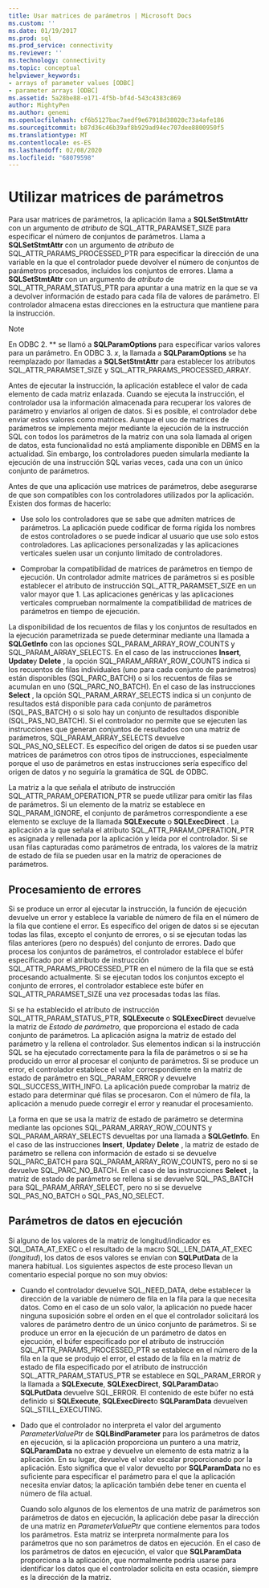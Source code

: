 ```yaml
---
title: Usar matrices de parámetros | Microsoft Docs
ms.custom: ''
ms.date: 01/19/2017
ms.prod: sql
ms.prod_service: connectivity
ms.reviewer: ''
ms.technology: connectivity
ms.topic: conceptual
helpviewer_keywords:
- arrays of parameter values [ODBC]
- parameter arrays [ODBC]
ms.assetid: 5a28be88-e171-4f5b-bf4d-543c4383c869
author: MightyPen
ms.author: genemi
ms.openlocfilehash: cf6b5127bac7aedf9e67918d38020c73a4afe186
ms.sourcegitcommit: b87d36c46b39af8b929ad94ec707dee8800950f5
ms.translationtype: MT
ms.contentlocale: es-ES
ms.lasthandoff: 02/08/2020
ms.locfileid: "68079598"
---
```

# <a name="using-arrays-of-parameters"></a>Utilizar matrices de parámetros
Para usar matrices de parámetros, la aplicación llama a **SQLSetStmtAttr** con un argumento de *atributo* de SQL_ATTR_PARAMSET_SIZE para especificar el número de conjuntos de parámetros. Llama a **SQLSetStmtAttr** con un argumento de *atributo* de SQL_ATTR_PARAMS_PROCESSED_PTR para especificar la dirección de una variable en la que el controlador puede devolver el número de conjuntos de parámetros procesados, incluidos los conjuntos de errores. Llama a **SQLSetStmtAttr** con un argumento de *atributo* de SQL_ATTR_PARAM_STATUS_PTR para apuntar a una matriz en la que se va a devolver información de estado para cada fila de valores de parámetro. El controlador almacena estas direcciones en la estructura que mantiene para la instrucción.  
  
> [!NOTE]  
>  En ODBC 2. ** se llamó a **SQLParamOptions** para especificar varios valores para un parámetro. En ODBC 3. *x*, la llamada a **SQLParamOptions** se ha reemplazado por llamadas a **SQLSetStmtAttr** para establecer los atributos SQL_ATTR_PARAMSET_SIZE y SQL_ATTR_PARAMS_PROCESSED_ARRAY.  
  
 Antes de ejecutar la instrucción, la aplicación establece el valor de cada elemento de cada matriz enlazada. Cuando se ejecuta la instrucción, el controlador usa la información almacenada para recuperar los valores de parámetro y enviarlos al origen de datos. Si es posible, el controlador debe enviar estos valores como matrices. Aunque el uso de matrices de parámetros se implementa mejor mediante la ejecución de la instrucción SQL con todos los parámetros de la matriz con una sola llamada al origen de datos, esta funcionalidad no está ampliamente disponible en DBMS en la actualidad. Sin embargo, los controladores pueden simularla mediante la ejecución de una instrucción SQL varias veces, cada una con un único conjunto de parámetros.  
  
 Antes de que una aplicación use matrices de parámetros, debe asegurarse de que son compatibles con los controladores utilizados por la aplicación. Existen dos formas de hacerlo:  
  
-   Use solo los controladores que se sabe que admiten matrices de parámetros. La aplicación puede codificar de forma rígida los nombres de estos controladores o se puede indicar al usuario que use solo estos controladores. Las aplicaciones personalizadas y las aplicaciones verticales suelen usar un conjunto limitado de controladores.  
  
-   Comprobar la compatibilidad de matrices de parámetros en tiempo de ejecución. Un controlador admite matrices de parámetros si es posible establecer el atributo de instrucción SQL_ATTR_PARAMSET_SIZE en un valor mayor que 1. Las aplicaciones genéricas y las aplicaciones verticales comprueban normalmente la compatibilidad de matrices de parámetros en tiempo de ejecución.  
  
 La disponibilidad de los recuentos de filas y los conjuntos de resultados en la ejecución parametrizada se puede determinar mediante una llamada a **SQLGetInfo** con las opciones SQL_PARAM_ARRAY_ROW_COUNTS y SQL_PARAM_ARRAY_SELECTS. En el caso de las instrucciones **Insert**, **Update**y **Delete** , la opción SQL_PARAM_ARRAY_ROW_COUNTS indica si los recuentos de filas individuales (uno para cada conjunto de parámetros) están disponibles (SQL_PARC_BATCH) o si los recuentos de filas se acumulan en uno (SQL_PARC_NO_BATCH). En el caso de las instrucciones **Select** , la opción SQL_PARAM_ARRAY_SELECTS indica si un conjunto de resultados está disponible para cada conjunto de parámetros (SQL_PAS_BATCH) o si solo hay un conjunto de resultados disponible (SQL_PAS_NO_BATCH). Si el controlador no permite que se ejecuten las instrucciones que generan conjuntos de resultados con una matriz de parámetros, SQL_PARAM_ARRAY_SELECTS devuelve SQL_PAS_NO_SELECT. Es específico del origen de datos si se pueden usar matrices de parámetros con otros tipos de instrucciones, especialmente porque el uso de parámetros en estas instrucciones sería específico del origen de datos y no seguiría la gramática de SQL de ODBC.  
  
 La matriz a la que señala el atributo de instrucción SQL_ATTR_PARAM_OPERATION_PTR se puede utilizar para omitir las filas de parámetros. Si un elemento de la matriz se establece en SQL_PARAM_IGNORE, el conjunto de parámetros correspondiente a ese elemento se excluye de la llamada **SQLExecute** o **SQLExecDirect** . La aplicación a la que señala el atributo SQL_ATTR_PARAM_OPERATION_PTR es asignada y rellenada por la aplicación y leída por el controlador. Si se usan filas capturadas como parámetros de entrada, los valores de la matriz de estado de fila se pueden usar en la matriz de operaciones de parámetros.  
  
## <a name="error-processing"></a>Procesamiento de errores  
 Si se produce un error al ejecutar la instrucción, la función de ejecución devuelve un error y establece la variable de número de fila en el número de la fila que contiene el error. Es específico del origen de datos si se ejecutan todas las filas, excepto el conjunto de errores, o si se ejecutan todas las filas anteriores (pero no después) del conjunto de errores. Dado que procesa los conjuntos de parámetros, el controlador establece el búfer especificado por el atributo de instrucción SQL_ATTR_PARAMS_PROCESSED_PTR en el número de la fila que se está procesando actualmente. Si se ejecutan todos los conjuntos excepto el conjunto de errores, el controlador establece este búfer en SQL_ATTR_PARAMSET_SIZE una vez procesadas todas las filas.  
  
 Si se ha establecido el atributo de instrucción SQL_ATTR_PARAM_STATUS_PTR, **SQLExecute** o **SQLExecDirect** devuelve la matriz de *Estado de parámetro,* que proporciona el estado de cada conjunto de parámetros. La aplicación asigna la matriz de estado del parámetro y la rellena el controlador. Sus elementos indican si la instrucción SQL se ha ejecutado correctamente para la fila de parámetros o si se ha producido un error al procesar el conjunto de parámetros. Si se produce un error, el controlador establece el valor correspondiente en la matriz de estado de parámetro en SQL_PARAM_ERROR y devuelve SQL_SUCCESS_WITH_INFO. La aplicación puede comprobar la matriz de estado para determinar qué filas se procesaron. Con el número de fila, la aplicación a menudo puede corregir el error y reanudar el procesamiento.  
  
 La forma en que se usa la matriz de estado de parámetro se determina mediante las opciones SQL_PARAM_ARRAY_ROW_COUNTS y SQL_PARAM_ARRAY_SELECTS devueltas por una llamada a **SQLGetInfo**. En el caso de las instrucciones **Insert**, **Update**y **Delete** , la matriz de estado de parámetro se rellena con información de estado si se devuelve SQL_PARC_BATCH para SQL_PARAM_ARRAY_ROW_COUNTS, pero no si se devuelve SQL_PARC_NO_BATCH. En el caso de las instrucciones **Select** , la matriz de estado de parámetro se rellena si se devuelve SQL_PAS_BATCH para SQL_PARAM_ARRAY_SELECT, pero no si se devuelve SQL_PAS_NO_BATCH o SQL_PAS_NO_SELECT.  
  
## <a name="data-at-execution-parameters"></a>Parámetros de datos en ejecución  
 Si alguno de los valores de la matriz de longitud/indicador es SQL_DATA_AT_EXEC o el resultado de la macro SQL_LEN_DATA_AT_EXEC (*longitud*), los datos de esos valores se envían con **SQLPutData** de la manera habitual. Los siguientes aspectos de este proceso llevan un comentario especial porque no son muy obvios:  
  
-   Cuando el controlador devuelve SQL_NEED_DATA, debe establecer la dirección de la variable de número de fila en la fila para la que necesita datos. Como en el caso de un solo valor, la aplicación no puede hacer ninguna suposición sobre el orden en el que el controlador solicitará los valores de parámetro dentro de un único conjunto de parámetros. Si se produce un error en la ejecución de un parámetro de datos en ejecución, el búfer especificado por el atributo de instrucción SQL_ATTR_PARAMS_PROCESSED_PTR se establece en el número de la fila en la que se produjo el error, el estado de la fila en la matriz de estado de fila especificado por el atributo de instrucción SQL_ATTR_PARAM_STATUS_PTR se establece en SQL_PARAM_ERROR y la llamada a **SQLExecute**, **SQLExecDirect**, **SQLParamData**o **SQLPutData** devuelve SQL_ERROR. El contenido de este búfer no está definido si **SQLExecute**, **SQLExecDirect**o **SQLParamData** devuelven SQL_STILL_EXECUTING.  
  
-   Dado que el controlador no interpreta el valor del argumento *ParameterValuePtr* de **SQLBindParameter** para los parámetros de datos en ejecución, si la aplicación proporciona un puntero a una matriz, **SQLParamData** no extrae y devuelve un elemento de esta matriz a la aplicación. En su lugar, devuelve el valor escalar proporcionado por la aplicación. Esto significa que el valor devuelto por **SQLParamData** no es suficiente para especificar el parámetro para el que la aplicación necesita enviar datos; la aplicación también debe tener en cuenta el número de fila actual.  
  
     Cuando solo algunos de los elementos de una matriz de parámetros son parámetros de datos en ejecución, la aplicación debe pasar la dirección de una matriz en *ParameterValuePtr* que contiene elementos para todos los parámetros. Esta matriz se interpreta normalmente para los parámetros que no son parámetros de datos en ejecución. En el caso de los parámetros de datos en ejecución, el valor que **SQLParamData** proporciona a la aplicación, que normalmente podría usarse para identificar los datos que el controlador solicita en esta ocasión, siempre es la dirección de la matriz.
